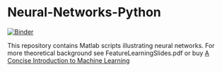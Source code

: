 # Neural-Networks-Python
[![Binder](https://mybinder.org/badge_logo.svg)](https://mybinder.org/v2/gh/ACFaul/Neural-Networks-Python/master)

This repository contains Matlab scripts illustrating neural networks. For more theoretical background see FeatureLearningSlides.pdf or buy [A Concise Introduction to Machine Learning](https://www.amazon.com/gp/product/0815384106/ref=dbs_a_def_rwt_bibl_vppi_i0)
